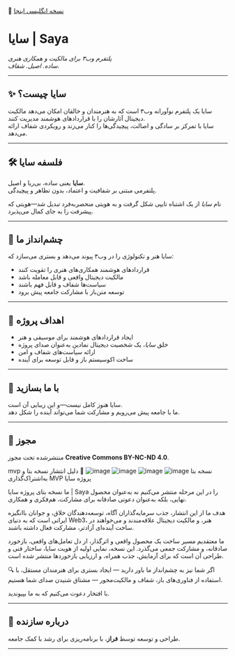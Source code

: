 📄 [نسخه انگلیسی اینجا](./README.en.md)

# سایا | Saya  
*پلتفرم وب۳ برای مالکیت و همکاری هنری*  
*ساده. اصیل. شفاف.*

---

## ✨ سایا چیست؟  

سایا یک پلتفرم نوآورانه وب۳ است که به هنرمندان و خالقان امکان می‌دهد مالکیت دیجیتال آثارشان را با قراردادهای هوشمند مدیریت کنند.  
سایا با تمرکز بر سادگی و اصالت، پیچیدگی‌ها را کنار می‌زند و رویکردی شفاف ارائه می‌دهد.

---

## 🛠️ فلسفه سایا  

**سایا** یعنی ساده، بی‌ریا و اصیل.  
پلتفرمی مبتنی بر شفافیت و اعتماد، بدون تظاهر و پیچیدگی.  

نام *سایا* از یک اشتباه تایپی شکل گرفت و به هویتی منحصربه‌فرد تبدیل شد—هویتی که پیشرفت را به جای کمال می‌پذیرد.

---

## 🚀 چشم‌انداز ما  

سایا هنر و تکنولوژی را در وب۳ پیوند می‌دهد و بستری می‌سازد که:  
- قراردادهای هوشمند همکاری‌های هنری را تقویت کنند  
- مالکیت دیجیتال واقعی و قابل معامله باشد  
- سیاست‌ها شفاف و قابل فهم باشند  
- توسعه متن‌باز با مشارکت جامعه پیش برود  

---

## 🎯 اهداف پروژه  

- ایجاد قراردادهای هوشمند برای موسیقی و هنر  
- خلق *سایا*، یک شخصیت دیجیتال نمادین به‌عنوان صدای پروژه  
- ارائه سیاست‌های شفاف و امن  
- ساخت اکوسیستم باز و قابل توسعه برای آینده  

---

## 🤝 با ما بسازید  

سایا هنوز کامل نیست—و این زیبایی آن است.  
ما با جامعه پیش می‌رویم و مشارکت شما می‌تواند آینده را شکل دهد.  

---

## 📜 مجوز  

منتشرشده تحت مجوز **Creative Commons BY-NC-ND 4.0**.

mvp نسخه بتا
![image](https://github.com/user-attachments/assets/5bfe7594-425d-42db-bbeb-db4b82be6fda)
![image](https://github.com/user-attachments/assets/3d42ade2-e1c0-47f3-b6c3-c1832b403da4)
![image](https://github.com/user-attachments/assets/70787d7e-705b-46b9-ac85-d2d8910e06a9)
![image](https://github.com/user-attachments/assets/af3da40e-5777-4c4c-8d28-a8aed200f033)
📌 دلیل انتشار نسخه بتا و به‌اشتراک‌گذاری MVP پروژه سایا

ما نسخه بتای پروژه سایا | Saya را در این مرحله منتشر می‌کنیم نه به‌عنوان محصول نهایی، بلکه به‌عنوان دعوتی صادقانه برای مشارکت، هم‌فکری و همکاری.

هدف ما از این انتشار، جذب سرمایه‌گذاران آگاه، توسعه‌دهندگان خلاق، و جوانان باانگیزه ایرانی است که به دنیای Web3، هنر، و مالکیت دیجیتال علاقه‌مندند و می‌خواهند در ساخت آینده‌ای آزادتر، مشارکت فعال داشته باشند.

ما معتقدیم مسیر ساخت یک محصول واقعی و اثرگذار، از دل تعامل‌های واقعی، بازخورد صادقانه، و مشارکت جمعی می‌گذرد. این نسخه، نمایی اولیه از هویت سایا، ساختار فنی و طراحی آن است که برای آزمایش، جذب همراه، و ارزیابی بازخوردها منتشر شده است.

🔍 اگر شما نیز به چشم‌انداز ما باور دارید — ایجاد بستری برای هنرمندان مستقل، با استفاده از فناوری‌های باز، شفاف و مالکیت‌محور — مشتاق شنیدن صدای شما هستیم.

با افتخار دعوت می‌کنیم که به ما بپیوندید.



---

## 👤 درباره سازنده  

طراحی و توسعه توسط **فراز**، با برنامه‌ریزی برای رشد با کمک جامعه.

---
